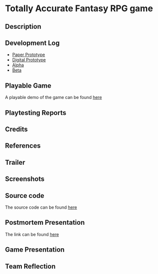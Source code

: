 # Totally Accurate Fantasy RPG game 

## Description 
## Development Log 

- [Paper Prototype](paper-prototype.md)
- [Digital Prototype](digital-prototype.md)
- [Alpha](alpha.md)
- [Beta](beta.md)

## Playable Game 

A playable demo of the game can be found [here](game/index.md)

## Playtesting Reports 
## Credits 
## References 
## Trailer 
## Screenshots
## Source code

The source code can be found [here](https://github.com/bpas247/css385-final/tree/master/src)

## Postmortem Presentation 
The link can be found [here](https://docs.google.com/presentation/d/1XOU-gSSckHWbrTYgiVhBZppNXJh7SmP0PHG-AKPbIYg/edit?usp=sharing)

## Game Presentation 
## Team Reflection
